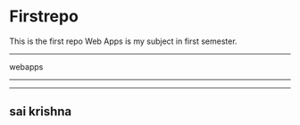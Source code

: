# Firstrepo
This is the first repo 
Web Apps is my subject in first semester.

***
webapps
***
---
sai krishna
---